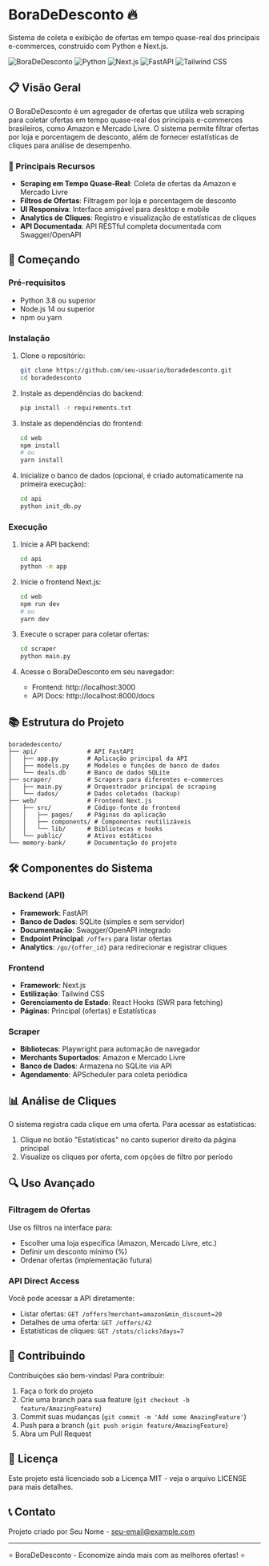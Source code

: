 # BoraDeDesconto 🔥

Sistema de coleta e exibição de ofertas em tempo quase-real dos principais e-commerces, construído com Python e Next.js.

![BoraDeDesconto](https://img.shields.io/badge/BoraDeDesconto-v1.0.0-orange)
![Python](https://img.shields.io/badge/Python-3.8%2B-blue)
![Next.js](https://img.shields.io/badge/Next.js-13.x-black)
![FastAPI](https://img.shields.io/badge/FastAPI-0.104.x-teal)
![Tailwind CSS](https://img.shields.io/badge/Tailwind-3.x-38B2AC)

## 📋 Visão Geral

O BoraDeDesconto é um agregador de ofertas que utiliza web scraping para coletar ofertas em tempo quase-real dos principais e-commerces brasileiros, como Amazon e Mercado Livre. O sistema permite filtrar ofertas por loja e porcentagem de desconto, além de fornecer estatísticas de cliques para análise de desempenho.

### 🌟 Principais Recursos

- **Scraping em Tempo Quase-Real**: Coleta de ofertas da Amazon e Mercado Livre
- **Filtros de Ofertas**: Filtragem por loja e porcentagem de desconto
- **UI Responsiva**: Interface amigável para desktop e mobile
- **Analytics de Cliques**: Registro e visualização de estatísticas de cliques
- **API Documentada**: API RESTful completa documentada com Swagger/OpenAPI

## 🚀 Começando

### Pré-requisitos

- Python 3.8 ou superior
- Node.js 14 ou superior
- npm ou yarn

### Instalação

1. Clone o repositório:
   ```bash
   git clone https://github.com/seu-usuario/boradedesconto.git
   cd boradedesconto
   ```

2. Instale as dependências do backend:
   ```bash
   pip install -r requirements.txt
   ```

3. Instale as dependências do frontend:
   ```bash
   cd web
   npm install
   # ou
   yarn install
   ```

4. Inicialize o banco de dados (opcional, é criado automaticamente na primeira execução):
   ```bash
   cd api
   python init_db.py
   ```

### Execução

1. Inicie a API backend:
   ```bash
   cd api
   python -m app
   ```

2. Inicie o frontend Next.js:
   ```bash
   cd web
   npm run dev
   # ou
   yarn dev
   ```

3. Execute o scraper para coletar ofertas:
   ```bash
   cd scraper
   python main.py
   ```

4. Acesse o BoraDeDesconto em seu navegador:
   - Frontend: http://localhost:3000
   - API Docs: http://localhost:8000/docs

## 📚 Estrutura do Projeto

```
boradedesconto/
├── api/              # API FastAPI
│   ├── app.py        # Aplicação principal da API
│   ├── models.py     # Modelos e funções de banco de dados
│   └── deals.db      # Banco de dados SQLite
├── scraper/          # Scrapers para diferentes e-commerces
│   ├── main.py       # Orquestrador principal de scraping
│   └── dados/        # Dados coletados (backup)
├── web/              # Frontend Next.js
│   ├── src/          # Código-fonte do frontend
│   │   ├── pages/    # Páginas da aplicação
│   │   ├── components/ # Componentes reutilizáveis
│   │   └── lib/      # Bibliotecas e hooks
│   └── public/       # Ativos estáticos
└── memory-bank/      # Documentação do projeto
```

## 🛠️ Componentes do Sistema

### Backend (API)

- **Framework**: FastAPI
- **Banco de Dados**: SQLite (simples e sem servidor)
- **Documentação**: Swagger/OpenAPI integrado
- **Endpoint Principal**: `/offers` para listar ofertas
- **Analytics**: `/go/{offer_id}` para redirecionar e registrar cliques

### Frontend

- **Framework**: Next.js
- **Estilização**: Tailwind CSS
- **Gerenciamento de Estado**: React Hooks (SWR para fetching)
- **Páginas**: Principal (ofertas) e Estatísticas

### Scraper

- **Bibliotecas**: Playwright para automação de navegador
- **Merchants Suportados**: Amazon e Mercado Livre
- **Banco de Dados**: Armazena no SQLite via API
- **Agendamento**: APScheduler para coleta periódica

## 📊 Análise de Cliques

O sistema registra cada clique em uma oferta. Para acessar as estatísticas:
1. Clique no botão "Estatísticas" no canto superior direito da página principal
2. Visualize os cliques por oferta, com opções de filtro por período

## 🔍 Uso Avançado

### Filtragem de Ofertas

Use os filtros na interface para:
- Escolher uma loja específica (Amazon, Mercado Livre, etc.)
- Definir um desconto mínimo (%)
- Ordenar ofertas (implementação futura)

### API Direct Access

Você pode acessar a API diretamente:
- Listar ofertas: `GET /offers?merchant=amazon&min_discount=20`
- Detalhes de uma oferta: `GET /offers/42`
- Estatísticas de cliques: `GET /stats/clicks?days=7`

## 🤝 Contribuindo

Contribuições são bem-vindas! Para contribuir:

1. Faça o fork do projeto
2. Crie uma branch para sua feature (`git checkout -b feature/AmazingFeature`)
3. Commit suas mudanças (`git commit -m 'Add some AmazingFeature'`)
4. Push para a branch (`git push origin feature/AmazingFeature`)
5. Abra um Pull Request

## 📜 Licença

Este projeto está licenciado sob a Licença MIT - veja o arquivo LICENSE para mais detalhes.

## 📞 Contato

Projeto criado por Seu Nome - [seu-email@example.com](mailto:seu-email@example.com)

---

⭐️ BoraDeDesconto - Economize ainda mais com as melhores ofertas! ⭐️ 